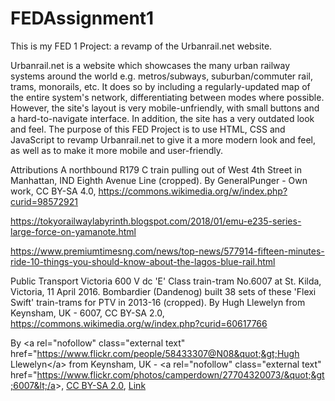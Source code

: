 # FEDAssignment1
This is my FED 1 Project: a revamp of the Urbanrail.net website.

Urbanrail.net is a website which showcases the many urban railway systems around the world e.g. metros/subways, suburban/commuter rail, trams, monorails, etc. It does so by including a regularly-updated map of the entire system's network, differentiating between modes where possible.
However, the site's layout is very mobile-unfriendly, with small buttons and a hard-to-navigate interface. In addition, the site has a very outdated look and feel.
The purpose of this FED Project is to use HTML, CSS and JavaScript to revamp Urbanrail.net to give it a more modern look and feel, as well as to make it more mobile and user-friendly.

Attributions
A northbound R179 C train pulling out of West 4th Street in Manhattan, IND Eighth Avenue Line (cropped). By GeneralPunger - Own work, CC BY-SA 4.0, https://commons.wikimedia.org/w/index.php?curid=98572921

https://tokyorailwaylabyrinth.blogspot.com/2018/01/emu-e235-series-large-force-on-yamanote.html

https://www.premiumtimesng.com/news/top-news/577914-fifteen-minutes-ride-10-things-you-should-know-about-the-lagos-blue-rail.html

Public Transport Victoria 600 V dc 'E' Class train-tram No.6007 at St. Kilda, Victoria, 11 April 2016. Bombardier (Dandenog) built 38 sets of these 'Flexi Swift' train-trams for PTV in 2013-16 (cropped). By Hugh Llewelyn from Keynsham, UK - 6007, CC BY-SA 2.0, https://commons.wikimedia.org/w/index.php?curid=60617766

By &lt;a rel=&quot;nofollow&quot; class=&quot;external text&quot; href=&quot;https://www.flickr.com/people/58433307@N08&quot;&gt;Hugh Llewelyn&lt;/a&gt; from Keynsham, UK - &lt;a rel=&quot;nofollow&quot; class=&quot;external text&quot; href=&quot;https://www.flickr.com/photos/camperdown/27704320073/&quot;&gt;6007&lt;/a&gt;, <a href="https://creativecommons.org/licenses/by-sa/2.0" title="Creative Commons Attribution-Share Alike 2.0">CC BY-SA 2.0</a>, <a href="https://commons.wikimedia.org/w/index.php?curid=60617766">Link</a>